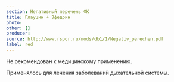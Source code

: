 ```yaml
---
section: Негативный перечень ФК
title: Глауцин + Эфедрин
photo:
other: []
producer:
source: http://www.rspor.ru/mods/db1/1/Negativ_perechen.pdf
label: red
---
```


Не рекомендован к медицинскому применению.

Применялось для лечения заболеваний дыхательной системы.
